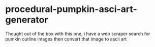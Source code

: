 # procedural-pumpkin-asci-art-generator

Thought out of the box with this one,
i have a web scraper search for pumkin outline images then convert that image to ascii art

